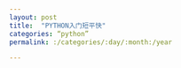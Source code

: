 ```yaml
---
layout: post
title:  "PYTHON入门短平快"
categories: “python”
permalink: :/categories/:day/:month:/year

---
```


## 